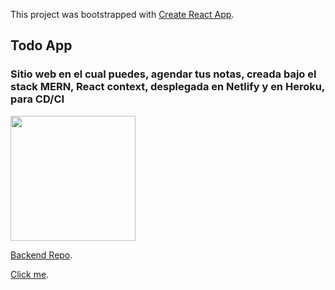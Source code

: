 This project was bootstrapped with [Create React App](https://github.com/facebook/create-react-app).

## Todo App

### Sitio web en el cual puedes, agendar tus notas, creada bajo el stack MERN, React context, desplegada en Netlify y en Heroku, para CD/CI
<code><img height="200" src="https://res.cloudinary.com/devsing/image/upload/v1660520003/Portfolio/Web_capture_7-8-2022_165216_localhost_fllhau.jpg"/></code>

[Backend Repo](https://youthful-northcutt-6566cf.netlify.app/).

[Click me](https://youthful-northcutt-6566cf.netlify.app/).
